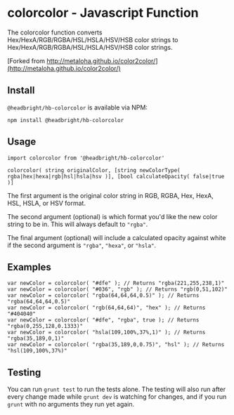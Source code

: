 # colorcolor - Javascript Function

The colorcolor function converts Hex/HexA/RGB/RGBA/HSL/HSLA/HSV/HSB color strings to Hex/HexA/RGB/RGBA/HSL/HSLA/HSV/HSB color strings.


[Forked from http://metaloha.github.io/color2color/](http://metaloha.github.io/color2color/)

## Install

`@headbright/hb-colorcolor` is available via NPM:

	npm install @headbright/hb-colorcolor


## Usage

`import colorcolor from '@headbright/hb-colorcolor'`

	colorcolor( string originalColor, [string newColorType( rgba|hex|hexa|rgb|hsl|hsla|hsv )], [bool calculateOpacity( false|true )]

The first argument is the original color string in RGB, RGBA, Hex, HexA, HSL, HSLA, or HSV format.

The second argument (optional) is which format you'd like the new color string to be in. This will always default to `"rgba"`.

The final argument (optional) will include a calculated opacity against white if the second argument is `"rgba"`, `"hexa"`, or `"hsla"`.

## Examples

	var newColor = colorcolor( "#dfe" ); // Returns "rgba(221,255,238,1)"
	var newColor = colorcolor( "#036", "rgb" ); // Returns "rgb(0,51,102)"
	var newColor = colorcolor( "rgba(64,64,64,0.5)" ); // Returns "rgba(64,64,64,0.5)"
	var newColor = colorcolor( "rgb(64,64,64)", "hex" ); // Returns "#404040"
	var newColor = colorcolor( "#dfe", "rgba", true ); // Returns "rgba(0,255,128,0.1333)"
	var newColor = colorcolor( "hsla(109,100%,37%,1)" ); // Returns "rgba(35,189,0,1)"
	var newColor = colorcolor( "rgba(35,189,0,0.75)", "hsl" ); // Returns "hsl(109,100%,37%)"

## Testing

You can run `grunt test` to run the tests alone. The testing will also run after every change made while `grunt dev` is watching for changes, and if you run `grunt` with no arguments they run yet again.
